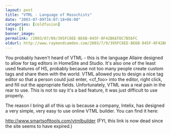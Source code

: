 ```yaml
---
layout: post
title: "VTML - Language of Masochists"
date: "2003-07-09T16:07:18+06:00"
categories: [coldfusion]
tags: []
banner_image: 
permalink: /2003/07/09/395FC8EE-BE6B-045F-0F42B6EFDC7B56FC
oldurl: http://www.raymondcamden.com/2003/7/9/395FC8EE-BE6B-045F-0F42B6EFDC7B56FC
---
```


You probably haven't heard of VTML - this is the language Allaire designed to allow for tag editors in HomeSite and Studio. It's also one of the least used features of HS, probably because not too many people create custom tags and share them with the world. VTML allowed you to design a nice tag editor so that a person could just enter, &lt;cf_foo&gt; into the editor, right click, and fill out the appropriate fields. Unfortunately, VTML was a real pain in the rear to use. This is not to say it's a bad feature, it was just difficult to use properly. 

The reason I bring all of this up is because a company, Intelix, has designed a very simple, very easy to use online VTML builder. You can find it here:

http://www.smartsofttools.com/vtmlbuilder (FYI, this link is now dead since the site seems to have expired.)